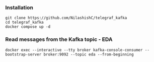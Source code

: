 ### Installation

```
git clone https://github.com/NilashishC/telegraf_kafka
cd telegraf_kafka
docker compose up -d
```

###  Read messages from the Kafka topic - EDA

```
docker exec --interactive --tty broker kafka-console-consumer --bootstrap-server broker:9092 --topic eda --from-beginning
```
